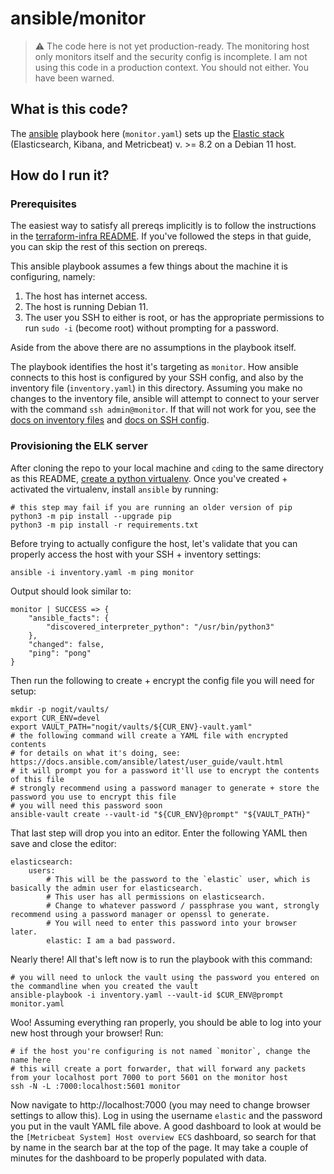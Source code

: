 
# ansible/monitor

> :warning: The code here is not yet production-ready.
> The monitoring host only monitors itself and the security config is incomplete.
> I am not using this code in a production context.
> You should not either.
> You have been warned.

## What is this code?

The [ansible][] playbook here (`monitor.yaml`) sets up the [Elastic stack][] (Elasticsearch, Kibana, and Metricbeat) v. >= 8.2 on a Debian 11 host.

## How do I run it?

### Prerequisites

The easiest way to satisfy all prereqs implicitly is to follow the instructions in the [terraform-infra README][].
If you've followed the steps in that guide, you can skip the rest of this section on prereqs.

This ansible playbook assumes a few things about the machine it is configuring, namely:

1. The host has internet access.
2. The host is running Debian 11.
3. The user you SSH to either is root, or has the appropriate permissions to run `sudo -i` (become root) without prompting for a password.

Aside from the above there are no assumptions in the playbook itself.

The playbook identifies the host it's targeting as `monitor`.
How ansible connects to this host is configured by your SSH config, and also by the inventory file (`inventory.yaml`) in this directory.
Assuming you make no changes to the inventory file, ansible will attempt to connect to your server with the command `ssh admin@monitor`.
If that will not work for you, see the [docs on inventory files][] and [docs on SSH config][].

### Provisioning the ELK server

After cloning the repo to your local machine and `cd`ing to the same directory as this README, [create a python virtualenv][].
Once you've created + activated the virtualenv, install `ansible` by running:

    # this step may fail if you are running an older version of pip
    python3 -m pip install --upgrade pip
    python3 -m pip install -r requirements.txt

Before trying to actually configure the host, let's validate that you can properly access the host with your SSH + inventory settings:

    ansible -i inventory.yaml -m ping monitor

Output should look similar to:

    monitor | SUCCESS => {
        "ansible_facts": {
            "discovered_interpreter_python": "/usr/bin/python3"
        },
        "changed": false,
        "ping": "pong"
    }

Then run the following to create + encrypt the config file you will need for setup:

    mkdir -p nogit/vaults/
    export CUR_ENV=devel
    export VAULT_PATH="nogit/vaults/${CUR_ENV}-vault.yaml"
    # the following command will create a YAML file with encrypted contents
    # for details on what it's doing, see: https://docs.ansible.com/ansible/latest/user_guide/vault.html
    # it will prompt you for a password it'll use to encrypt the contents of this file
    # strongly recommend using a password manager to generate + store the password you use to encrypt this file
    # you will need this password soon
    ansible-vault create --vault-id "${CUR_ENV}@prompt" "${VAULT_PATH}"

That last step will drop you into an editor.
Enter the following YAML then save and close the editor:

    elasticsearch:
        users:
            # This will be the password to the `elastic` user, which is basically the admin user for elasticsearch.
            # This user has all permissions on elasticsearch.
            # Change to whatever password / passphrase you want, strongly recommend using a password manager or openssl to generate.
            # You will need to enter this password into your browser later.
            elastic: I am a bad password.

Nearly there! All that's left now is to run the playbook with this command:

    # you will need to unlock the vault using the password you entered on the commandline when you created the vault
    ansible-playbook -i inventory.yaml --vault-id $CUR_ENV@prompt monitor.yaml

Woo! Assuming everything ran properly, you should be able to log into your new host through your browser!
Run:

    # if the host you're configuring is not named `monitor`, change the name here
    # this will create a port forwarder, that will forward any packets from your localhost port 7000 to port 5601 on the monitor host
    ssh -N -L :7000:localhost:5601 monitor

Now navigate to http://localhost:7000 (you may need to change browser settings to allow this).
Log in using the username `elastic` and the password you put in the vault YAML file above.
A good dashboard to look at would be the `[Metricbeat System] Host overview ECS` dashboard, so search for that by name in the search bar at the top of the page.
It may take a couple of minutes for the dashboard to be properly populated with data.

[ansible]: https://docs.ansible.com/ansible/latest/getting_started/index.html
[Elastic stack]: https://www.elastic.co/
[terraform-infra README]: https://github.com/adeck/terraform-infra/
[docs on inventory files]: https://docs.ansible.com/ansible/latest/user_guide/intro_inventory.html
[docs on SSH config]: https://linux.die.net/man/5/ssh_config
[create a python virtualenv]: https://docs.python.org/3/tutorial/venv.html

